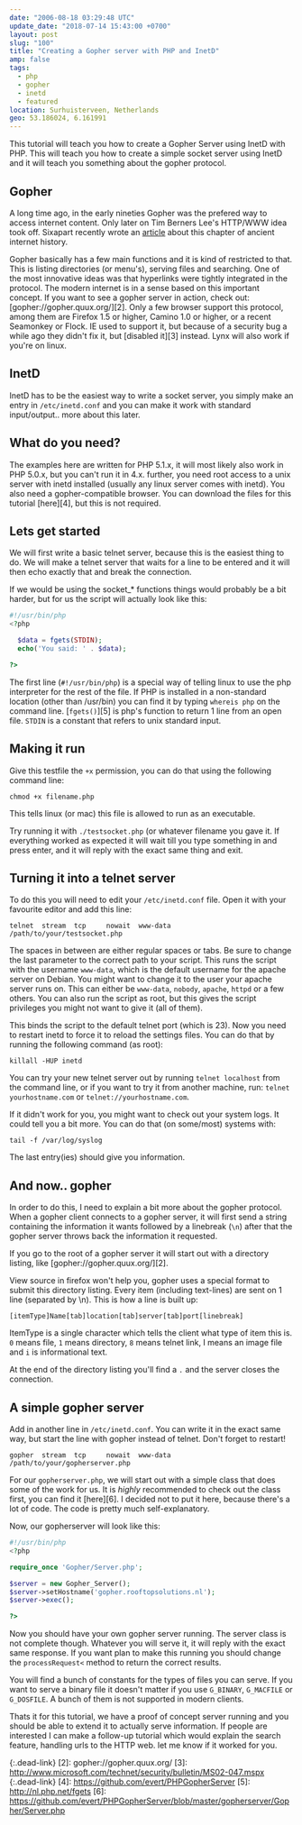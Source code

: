 ```yaml
---
date: "2006-08-18 03:29:48 UTC"
update_date: "2018-07-14 15:43:00 +0700"
layout: post
slug: "100"
title: "Creating a Gopher server with PHP and InetD"
amp: false
tags:
  - php
  - gopher
  - inetd
  - featured
location: Surhuisterveen, Netherlands
geo: 53.186024, 6.161991
---
```


This tutorial will teach you how to create a Gopher Server using InetD with
PHP. This will teach you how to create a simple socket server using InetD and
it will teach you something about the gopher protocol.

Gopher
------

A long time ago, in the early nineties Gopher was the prefered way to access
internet content. Only later on Tim Berners Lee's HTTP/WWW idea took off.
Sixapart recently wrote an [article][1] about this chapter of ancient internet
history.

Gopher basically has a few main functions and it is kind of restricted to that.
This is listing directories (or menu's), serving files and searching. One of
the most innovative ideas was that hyperlinks were tightly integrated in the
protocol. The modern internet is in a sense based on this important concept.
If you want to see a gopher server in action, check out:
[gopher://gopher.quux.org/][2]. Only a few browser support this protocol,
among them are Firefox 1.5 or higher, Camino 1.0 or higher, or a recent
Seamonkey or Flock. IE used to support it, but because of a security bug a
while ago they didn't fix it, but [disabled it][3] instead. Lynx will also
work if you're on linux.

InetD
-----

InetD has to be the easiest way to write a socket server, you simply make an
entry in `/etc/inetd.conf` and you can make it work with standard
input/output.. more about this later.

What do you need?
-----------------

The examples here are written for PHP 5.1.x, it will most likely also work in
PHP 5.0.x, but you can't run it in 4.x. further, you need root access to a
unix server with inetd installed (usually  any linux server comes with inetd).
You also need a gopher-compatible browser. You can download the files for this
tutorial [here][4], but this is not required.

Lets get started
----------------

We will first write a basic telnet server, because this is the easiest thing
to do. We will make a telnet server that waits for a line to be entered and it
will then echo exactly that and break the connection.

If we would be using the socket_* functions things would probably be a bit
harder, but for us the script will actually look like this:

```php
#!/usr/bin/php
<?php

  $data = fgets(STDIN);
  echo('You said: ' . $data);

?>
```

The first line (`#!/usr/bin/php`) is a special way of telling linux to use the
php interpreter for the rest of the file. If PHP is installed in a non-standard
location (other than /usr/bin) you can find it by typing `whereis php` on
the command line. [`fgets()`][5] is php's function to return 1 line from an
open file. `STDIN` is a constant that refers to unix standard input.

Making it run
-------------

Give this testfile the `+x` permission, you can do that using the following
command line:

```
chmod +x filename.php
```

This tells linux (or mac) this file is allowed to run as an executable.

Try running it with `./testsocket.php` (or whatever filename you gave it. If
everything worked as expected it will wait till you type something in and
press enter, and it will reply with the exact same thing and exit.

Turning it into a telnet server
-------------------------------

To do this you will need to edit your `/etc/inetd.conf` file. Open it with your
favourite editor and add this line:

```
telnet  stream  tcp     nowait  www-data    /path/to/your/testsocket.php
```

The spaces in between are either regular spaces or tabs. Be sure to change the
last parameter to the correct path to your script. This runs the script with
the username `www-data`, which is the default username for the apache server
on Debian. You might want to change it to the user your apache server runs on.
This can either be `www-data`, `nobody`, `apache`, `httpd` or a few others. You
can also run the script as root, but this gives the script privileges you
might not want to give it (all of them).

This binds the script to the default telnet port (which is 23). Now you need
to restart inetd to force it to reload the settings files. You can do that by
running the following command (as root):

```
killall -HUP inetd
```

You can try your new telnet server out by running `telnet localhost` from the
command line, or if you want to try it from another machine, run:
`telnet yourhostname.com` or `telnet://yourhostname.com`.

If it didn't work for you, you might want to check out your system logs. It
could tell you a bit more. You can do that (on some/most) systems with:

```
tail -f /var/log/syslog
```

The last entry(ies) should give you information.

And now.. gopher
----------------

In order to do this, I need to explain a bit more about the gopher protocol.
When a gopher client connects to a gopher server, it will first send a string
containing the information it wants followed by a linebreak (`\n`) after that
the gopher server throws back the information it requested.

If you go to the root of a gopher server it will start out with a directory
listing, like [gopher://gopher.quux.org/][2].

View source in firefox won't help you, gopher uses a special format to submit
this directory listing. Every item (including text-lines) are sent on 1 line
(separated by \n). This is how a line is built up:

```
[itemType]Name[tab]location[tab]server[tab]port[linebreak]
```

ItemType is a single character which tells the client what type of item this
is. `0` means file, `1` means directory, `8` means telnet link, I means an
image file and `i` is informational text.

At the end of the directory listing you'll find a `.` and the server closes the
connection.

A simple gopher server
----------------------

Add in another line in `/etc/inetd.conf`. You can write it in the exact same
way, but start the line with gopher instead of telnet. Don't forget to restart!

```
gopher  stream  tcp     nowait  www-data    /path/to/your/gopherserver.php
```

For our `gopherserver.php`, we will start out with a simple class that does
some of the work for us. It is _highly_ recommended to check out the class
first, you can find it [here][6]. I decided not to put it here, because
there's a lot of code. The code is pretty much self-explanatory.

Now, our gopherserver will look like this:

```php
#!/usr/bin/php
<?php

require_once 'Gopher/Server.php';

$server = new Gopher_Server();
$server->setHostname('gopher.rooftopsolutions.nl');
$server->exec();

?>
```

Now you should have your own gopher server running. The server class is not
complete though. Whatever you will serve it, it will reply with the exact same
response. If you want plan to make this running you should change the
`processRequest<` method to return the correct results.

You will find a bunch of constants for the types of files you can serve. If
you want to serve a binary file it doesn't matter if you use `G_BINARY`,
`G_MACFILE` or `G_DOSFILE`. A bunch of them is not supported in modern clients.

Thats it for this tutorial, we have a proof of concept server running and you
should be able to extend it to actually serve information. If people are
interested I can make a follow-up tutorial which would explain the search
feature, handling urls to the HTTP web. let me know if it worked for you.

[1]: http://www.sixapart.com/about/news/2006/08/digging_up_info.html
{:.dead-link}
[2]: gopher://gopher.quux.org/
[3]: http://www.microsoft.com/technet/security/bulletin/MS02-047.mspx
{:.dead-link}
[4]: https://github.com/evert/PHPGopherServer
[5]: http://nl.php.net/fgets
[6]: https://github.com/evert/PHPGopherServer/blob/master/gopherserver/Gopher/Server.php
